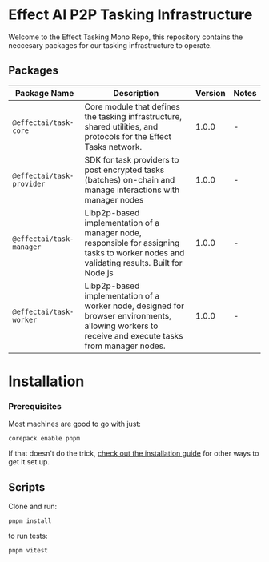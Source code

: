 # Effect AI P2P Tasking Infrastructure

Welcome to the Effect Tasking Mono Repo, this repository contains the neccesary packages for our tasking infrastructure to operate.

## Packages

| Package Name              | Description                                                                                                                                        | Version | Notes |
| ------------------------- | -------------------------------------------------------------------------------------------------------------------------------------------------- | ------- | ----- |
| `@effectai/task-core`     | Core module that defines the tasking infrastructure, shared utilities, and protocols for the Effect Tasks network.                                 | 1.0.0   | -     |
| `@effectai/task-provider` | SDK for task providers to post encrypted tasks (batches) on-chain and manage interactions with manager nodes                                       | 1.0.0   | -     |
| `@effectai/task-manager`  | Libp2p-based implementation of a manager node, responsible for assigning tasks to worker nodes and validating results. Built for Node.js           | 1.0.0   | -     |
| `@effectai/task-worker`   | Libp2p-based implementation of a worker node, designed for browser environments, allowing workers to receive and execute tasks from manager nodes. | 1.0.0   | -     |

# Installation

### Prerequisites

Most machines are good to go with just:

```
corepack enable pnpm
```

If that doesn't do the trick, [check out the installation guide](https://pnpm.io/installation) for other ways to get it set up.

## Scripts

Clone and run:

`pnpm install`

to run tests:

`pnpm vitest`
